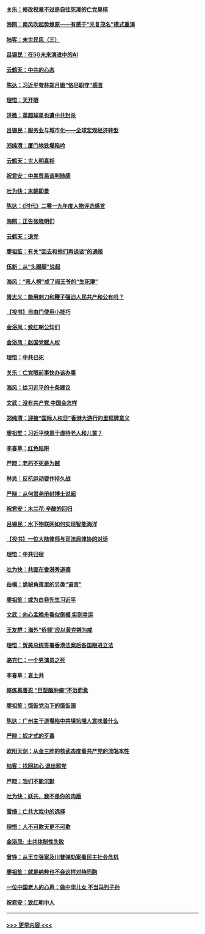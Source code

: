 #### [关乐：修改校章不过是自往死凑的亡党臭棋](../pages/nsc993/n11735097.md?t=12201855) 
#### [海网：南风吹起势燎原——有感于“光复茂名”模式重演](../pages/nsc993/n11732308.md?t=12201855) 
#### [陆客：末世民风（三）](../pages/nsc993/n11732211.md?t=12201855) 
#### [吕锡民：在5G未来演进中的AI](../pages/nsc993/n11730010.md?t=12201855) 
#### [云鹤天：中共的心态](../pages/nsc993/n11729906.md?t=12201855) 
#### [陈达：习近平夸林郑月娥“恪尽职守”感言](../pages/nsc993/n11729881.md?t=12201855) 
#### [理悟：天开眼](../pages/nsc993/n11729699.md?t=12201855) 
#### [洪微：英超球星也遭中共封杀](../pages/nsc993/n11727243.md?t=12201855) 
#### [吕锡民：服务业与城市化——全球宏观经济转型](../pages/nsc993/n11725845.md?t=12201855) 
#### [郑纯清：厦门地铁塌陷吟](../pages/nsc993/n11725813.md?t=12201855) 
#### [云鹤天：世人明真相](../pages/nsc993/n11725621.md?t=12201855) 
#### [祝君安：中美贸易谈判随感](../pages/nsc993/n11725609.md?t=12201855) 
#### [吐为快：末朝即景](../pages/nsc993/n11723365.md?t=12201855) 
#### [陈达：《时代》二零一九年度人物评选感言](../pages/nsc993/n11723337.md?t=12201855) 
#### [海网：正告张晓明们](../pages/nsc993/n11723228.md?t=12201855) 
#### [云鹤天：退党](../pages/nsc993/n11723056.md?t=12201855) 
#### [廖祖笙：有关“回去和他们再谈谈”的通报](../pages/nsc993/n11722442.md?t=12201855) 
#### [伍新：从“头踢脚”说起](../pages/nsc993/n11722429.md?t=12201855) 
#### [海风：“恶人榜”成了阎王爷的“生死簿”](../pages/nsc993/n11722272.md?t=12201855) 
#### [胥志义：能用剌刀和鞭子强迫人民共产和公有吗？](../pages/nsc993/n11720569.md?t=12201855) 
#### [【投书】自由门使用小技巧](../pages/nsc993/n11720180.md?t=12201855) 
#### [金浴凤：致红朝公知们](../pages/nsc993/n11720563.md?t=12201855) 
#### [金浴凤：赵国党赋人权](../pages/nsc993/n11720533.md?t=12201855) 
#### [理悟：中共已死](../pages/nsc993/n11720233.md?t=12201855) 
#### [关乐：亡党眼前事快办该办事](../pages/nsc993/n11719160.md?t=12201855) 
#### [海风：给习近平的十条建议](../pages/nsc993/n11717616.md?t=12201855) 
#### [文武：没有共产党 中国会怎样](../pages/nsc993/n11717584.md?t=12201855) 
#### [郑纯清：迎接“国际人权日”香港大游行的里程牌意义](../pages/nsc993/n11717417.md?t=12201855) 
#### [廖祖笙：习近平快意于虐待老人和儿童？](../pages/nsc993/n11715313.md?t=12201855) 
#### [李春草：红色陷阱](../pages/nsc993/n11715029.md?t=12201855) 
#### [严晓：老朽不死是为贼](../pages/nsc993/n11712910.md?t=12201855) 
#### [林忌：反抗运动要作持久战](../pages/nsc993/n11712623.md?t=12201855) 
#### [严晓：从何君尧册封博士说起](../pages/nsc993/n11712465.md?t=12201855) 
#### [祝君安：木兰花·辛酸的回归](../pages/nsc993/n11712381.md?t=12201855) 
#### [吕锡民：水下物联网如何实现智能海洋](../pages/nsc993/n11711158.md?t=12201855) 
#### [【投书】一位大陆律师与司法局律协的对话](../pages/nsc993/n11709675.md?t=12201855) 
#### [理悟：中共归宿](../pages/nsc993/n11710059.md?t=12201855) 
#### [吐为快：共匪在香港秀道德](../pages/nsc993/n11709979.md?t=12201855) 
#### [岳横：诡秘角落里的另类“语言”](../pages/nsc993/n11709792.md?t=12201855) 
#### [廖祖笙：或为白卷先生习近平](../pages/nsc993/n11708330.md?t=12201855) 
#### [文武：向心孟晚舟看似倒楣 实则幸运](../pages/nsc993/n11708236.md?t=12201855) 
#### [王友群：海外“侨领”应以黄克锵为戒](../pages/nsc993/n11706176.md?t=12201855) 
#### [理悟：贺美总统签署香港法案后各国跟进立法](../pages/nsc993/n11706853.md?t=12201855) 
#### [骆克仁：一个男演员之死](../pages/nsc993/n11706677.md?t=12201855) 
#### [李春草：哀土共](../pages/nsc993/n11706255.md?t=12201855) 
#### [修炼真善忍 “巨型脑肿瘤”不治而愈](../pages/nsc993/n11705340.md?t=12201855) 
#### [廖祖笙：饿饭党治下的饿饭国](../pages/nsc993/n11705085.md?t=12201855) 
#### [陈达：广州主干道塌陷中共填坑埋人意味着什么](../pages/nsc993/n11705046.md?t=12201855) 
#### [严晓：奴才式的歹毒](../pages/nsc993/n11704826.md?t=12201855) 
#### [欧阳天剑：从金三胖的核武态度看共产党的流氓本性](../pages/nsc993/n11702238.md?t=12201855) 
#### [陆客：找回初心 退出邪党](../pages/nsc993/n11702213.md?t=12201855) 
#### [严晓：我们不能沉默](../pages/nsc993/n11702110.md?t=12201855) 
#### [吐为快：妖共，我不是你的肉盾](../pages/nsc993/n11701366.md?t=12201855) 
#### [雪绮：亡共大戏中的选择](../pages/nsc993/n11699922.md?t=12201855) 
#### [理悟：人不可欺天更不可欺](../pages/nsc993/n11699657.md?t=12201855) 
#### [金浴凤:  土共体制性失败](../pages/nsc993/n11699361.md?t=12201855) 
#### [曾铮：从王立强案及川普弹劾案看民主社会危机](../pages/nsc993/n11699318.md?t=12201855) 
#### [廖祖笙：就是纳粹也不会这样对待同胞](../pages/nsc993/n11697658.md?t=12201855) 
#### [一位中国老人的心声：做中华儿女 不当马列子孙](../pages/nsc993/n11697525.md?t=12201855) 
#### [祝君安：致红朝中人](../pages/nsc993/n11697518.md?t=12201855) 

----
#### [ >>> 更早内容 <<< ](../indexes/nsc993-earlier.md)
